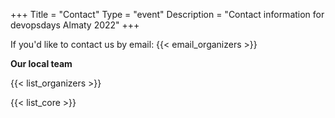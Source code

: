 +++
Title = "Contact"
Type = "event"
Description = "Contact information for devopsdays Almaty 2022"
+++

If you'd like to contact us by email: {{< email_organizers >}}

**Our local team**

{{< list_organizers >}}


{{< list_core >}}
